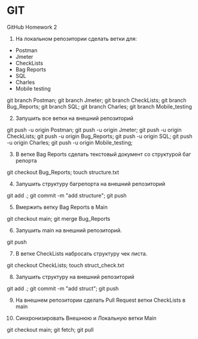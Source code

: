 # GIT
GitHub Homework 2
1. На локальном репозитории сделать ветки для:
- Postman
- Jmeter
- CheckLists
- Bag Reports
- SQL
- Charles
- Mobile testing

git branch Postman;
git branch Jmeter;
git branch CheckLists;
git branch Bug_Reports;
git branch SQL;
git branch Charles;
git branch Mobile_testing

2. Запушить все ветки на внешний репозиторий

git push -u origin Postman;
git push -u origin Jmeter;
git push -u origin CheckLists;
git push -u origin Bug_Reports;
git push -u origin SQL;
git push -u origin Charles;
git push -u origin Mobile_testing;

3. В ветке Bag Reports сделать текстовый документ со структурой баг репорта 

git checkout Bug_Reports;
touch structure.txt

4. Запушить структуру багрепорта на внешний репозиторий

git add .;
git commit -m "add structure";
git push

5. Вмержить ветку Bag Reports в Main

git checkout main;
git merge Bug_Reports

6. Запушить main на внешний репозиторий.

git push

7. В ветке CheckLists набросать структуру чек листа.

git checkout CheckLists;
touch struct_check.txt

8. Запушить структуру на внешний репозиторий

git add .;
git commit -m "add struct";
git push

9. На внешнем репозитории сделать Pull Request ветки CheckLists в main

10. Синхронизировать Внешнюю и Локальную ветки Main

git checkout main;
git fetch;
git pull
